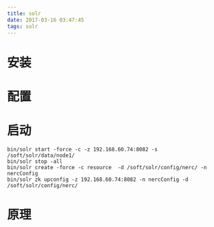 ```yaml
---
title: solr
date: 2017-03-16 03:47:45
tags: solr
---
```

# 安装
# 配置
# 启动

    bin/solr start -force -c -z 192.168.60.74:8082 -s /soft/solr/data/node1/
    bin/solr stop -all
    bin/solr create -force -c resource  -d /soft/solr/config/nerc/ -n nercConfig
    bin/solr zk upconfig -z 192.168.60.74:8082 -n nercConfig -d /soft/solr/config/nerc/

# 原理
